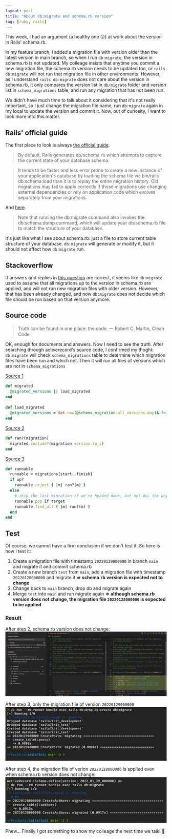 ```yaml
---
layout: post
title: "About db:migrate and schema.rb version"
tag: [ruby, rails]
---
```


This week, I had an argument (a healthy one 😗) at work about the version in Rails' schema.rb.

In my feature branch, I added a migration file with version older than the latest version in main branch, so when I run `db:migrate`, the version in schema.rb is not updated. My colleage insists that anytime you commit a new migration file, the schema.rb version needs to be updated too, or `rails db:migrate` will not run that migration file in other environments. However, as I understand `rails db:migrate` does not care about the version in schema.rb, it only compares the version list in `db/migrate` folder and version list in `schema_migrations` table, and run any migration that has not been run.

We didn't have much time to talk about it considering that it's not really important, so I just change the migration file name, run `db:migrate` again in my local to update the version and commit it. Now, out of curiosity, I want to look more into this matter.

## Rails' official guide

The first place to look is always [the official guide](https://guides.rubyonrails.org/active_record_migrations.html#what-are-schema-files-for-questionmark).

> By default, Rails generates db/schema.rb which attempts to capture the current state of your database schema.

> It tends to be faster and less error prone to create a new instance of your application's database by loading the schema file via bin/rails db:schema:load than it is to replay the entire migration history. Old migrations may fail to apply correctly if those migrations use changing external dependencies or rely on application code which evolves separately from your migrations.

And [here](https://guides.rubyonrails.org/active_record_migrations.html#running-migrations).

> Note that running the db:migrate command also invokes the db:schema:dump command, which will update your db/schema.rb file to match the structure of your database.

It's just like what I see about schema.rb: just a file to store current table structure of your database. `db:migrate` will generate or modify it, but it should not affect how `db:migrate` run.


## Stackoverflow

If answers and replies in [this question](https://stackoverflow.com/questions/2979059/rails-is-the-version-number-in-schema-rb-used-for-anything) are correct, it seems like `db:migrate` used to assume that all migrations up to the version in schema.rb are applied, and will not run new migration files with older version. However, that has been already changed, and now `db:migrate` does not decide which file should be run based on that version anymore.

## Source code

> Truth can be found in one place: the code.
> ー Robert C. Martin, Clean Code

OK, enough for documents and answers. Now I need to see the truth. After searching through activerecord's source code, I confirmed my thoght: `db:migrate` will check `schema_migrations` table to determine which migration files have been run and which not. Then it will run all files of versions which are not in `schema_migrations`

[Source 1](https://github.com/rails/rails/blob/main/activerecord/lib/active_record/migration.rb#L1307)

```ruby
def migrated
  @migrated_versions || load_migrated
end

def load_migrated
  @migrated_versions = Set.new(@schema_migration.all_versions.map(&:to_i))
end
```

[Source 2](https://github.com/rails/rails/blob/main/activerecord/lib/active_record/migration.rb#L1343)

```ruby
def ran?(migration)
  migrated.include?(migration.version.to_i)
end
```

[Source 3](https://github.com/rails/rails/blob/main/activerecord/lib/active_record/migration.rb#L1287)

```ruby
def runnable
  runnable = migrations[start..finish]
  if up?
    runnable.reject { |m| ran?(m) }
  else
    # skip the last migration if we're headed down, but not ALL the way down
    runnable.pop if target
    runnable.find_all { |m| ran?(m) }
  end
end
```

## Test

Of course, we cannot have a firm conclusion if we don't test it. So here is how I test it:

1. Create a migration file with timestamp `20220129000000` in branch `main` and migrate it and commit schema.rb
2. Create a new branch `test` from `main`, add a migration file with timestamp `20220128000000` and migrate it **=> schema.rb version is expected not to change**
3. Change back to `main` branch, drop db and migrate again
4. Merge `test` into `main` and run migrate again **=> although schema.rb version does not change, the migration file `20220128000000` is expected to be applied**

### Result

After step 2, schema.rb version does not change:
![step 2](/assets/images/step2.png)

After step 3, only the migration file of version `20220129000000`
![step 3](/assets/images/step3.png)

After step 4, the migration file of verion `20220128000000` is applied even when schema.rb version does not change:
![step 4](/assets/images/step4.png)

Phew... Finally I got something to show my colleage the next time we talk! 🧐
